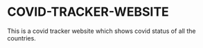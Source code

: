 # COVID-TRACKER-WEBSITE
This is a covid tracker website which shows covid status of all the countries.
